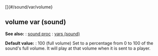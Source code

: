 []{#/sound/var/volume}
## volume var (sound)
**See also:**
:   [sound proc](#/proc/sound)
:   [vars (sound)](#/sound/var)
<!-- -->
**Default value:**
:   100 (full volume)
Set to a percentage from 0 to 100 of the sound\'s full volume. It will
play at that volume when it is sent to a player.